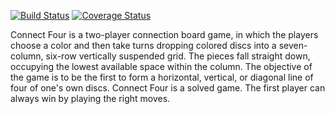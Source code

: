 [![Build Status](https://travis-ci.com/furkankarayel/connectFour.svg?branch=dev)](https://travis-ci.com/furkankarayel/connectFour)
[![Coverage Status](https://coveralls.io/repos/github/furkankarayel/connectFour/badge.svg?branch=master)](https://coveralls.io/github/furkankarayel/connectFour?branch=dev)

Connect Four is a two-player connection board game, in which the players choose a color and then take turns dropping colored discs into a seven-column, six-row vertically suspended grid. The pieces fall straight down, occupying the lowest available space within the column. The objective of the game is to be the first to form a horizontal, vertical, or diagonal line of four of one's own discs. Connect Four is a solved game. The first player can always win by playing the right moves. 
 
